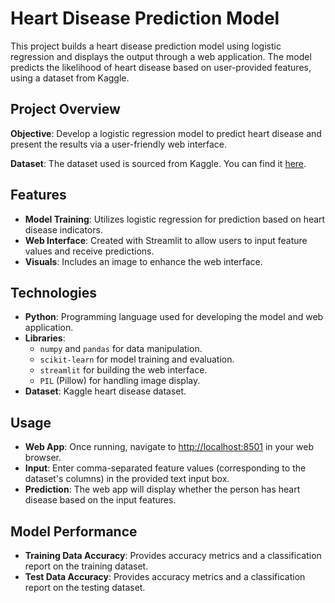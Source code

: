 # Heart Disease Prediction Model

This project builds a heart disease prediction model using logistic regression and displays the output through a web application. The model predicts the likelihood of heart disease based on user-provided features, using a dataset from Kaggle.

## Project Overview

**Objective**: Develop a logistic regression model to predict heart disease and present the results via a user-friendly web interface.

**Dataset**: The dataset used is sourced from Kaggle. You can find it [here](https://www.kaggle.com/datasets/johnsmith88/heart-disease-dataset).

## Features

- **Model Training**: Utilizes logistic regression for prediction based on heart disease indicators.
- **Web Interface**: Created with Streamlit to allow users to input feature values and receive predictions.
- **Visuals**: Includes an image to enhance the web interface.

## Technologies

- **Python**: Programming language used for developing the model and web application.
- **Libraries**:
  - `numpy` and `pandas` for data manipulation.
  - `scikit-learn` for model training and evaluation.
  - `streamlit` for building the web interface.
  - `PIL` (Pillow) for handling image display.
- **Dataset**: Kaggle heart disease dataset.

## Usage

- **Web App**: Once running, navigate to [http://localhost:8501](http://localhost:8501) in your web browser.
- **Input**: Enter comma-separated feature values (corresponding to the dataset's columns) in the provided text input box.
- **Prediction**: The web app will display whether the person has heart disease based on the input features.

## Model Performance

- **Training Data Accuracy**: Provides accuracy metrics and a classification report on the training dataset.
- **Test Data Accuracy**: Provides accuracy metrics and a classification report on the testing dataset.
